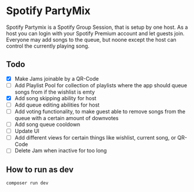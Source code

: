 # Spotify PartyMix
Spotify Partymix is a Spotify Group Session, that is setup by one host. As a host you can login with your Spotify Premium account and let guests join. Everyone may add songs to the queue, but noone except the host can control the currently playing song.

## Todo
- [x] Make Jams joinable by a QR-Code
- [ ] Add Playlist Pool for collection of playlists where the app should queue songs from if the wishlist is emty
- [x] Add song skipping ability for host
- [ ] Add queue editing abilities for host
- [ ] Add voting functionality, to make guest able to remove songs from the queue with a certain amount of downvotes
- [ ] Add song queue cooldown
- [ ] Update UI
- [ ] Add different views for certain things like wishlist, current song, or QR-Code
- [ ] Delete Jam when inactive for too long

## How to run as dev
`composer run dev`